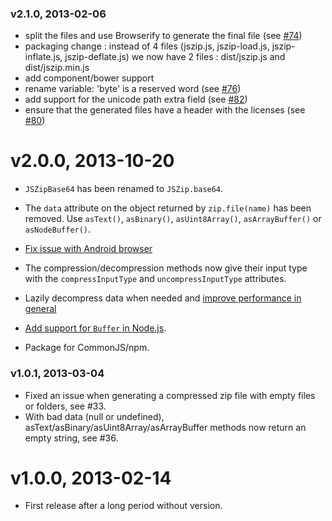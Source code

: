 ### v2.1.0, 2013-02-06
 - split the files and use Browserify to generate the final file (see [#74](https://github.com/Stuk/jszip/pull/74))
 - packaging change : instead of 4 files (jszip.js, jszip-load.js, jszip-inflate.js, jszip-deflate.js) we now have 2 files : dist/jszip.js and dist/jszip.min.js
 - add component/bower support
 - rename variable: 'byte' is a reserved word (see [#76](https://github.com/Stuk/jszip/pull/76))
 - add support for the unicode path extra field (see [#82](https://github.com/Stuk/jszip/pull/82))
 - ensure that the generated files have a header with the licenses (see [#80](https://github.com/Stuk/jszip/pull/80))

# v2.0.0, 2013-10-20

 - `JSZipBase64` has been renamed to `JSZip.base64`.
 - The `data` attribute on the object returned by `zip.file(name)` has been removed. Use `asText()`, `asBinary()`, `asUint8Array()`, `asArrayBuffer()` or `asNodeBuffer()`.

 - [Fix issue with Android browser](https://github.com/Stuk/jszip/pull/60)

 - The compression/decompression methods now give their input type with the `compressInputType` and `uncompressInputType` attributes.
 - Lazily decompress data when needed and [improve performance in general](https://github.com/Stuk/jszip/pull/56)
 - [Add support for `Buffer` in Node.js](https://github.com/Stuk/jszip/pull/57).
 - Package for CommonJS/npm.

### v1.0.1, 2013-03-04

 - Fixed an issue when generating a compressed zip file with empty files or folders, see #33.
 - With bad data (null or undefined), asText/asBinary/asUint8Array/asArrayBuffer methods now return an empty string, see #36.

# v1.0.0, 2013-02-14

- First release after a long period without version.

